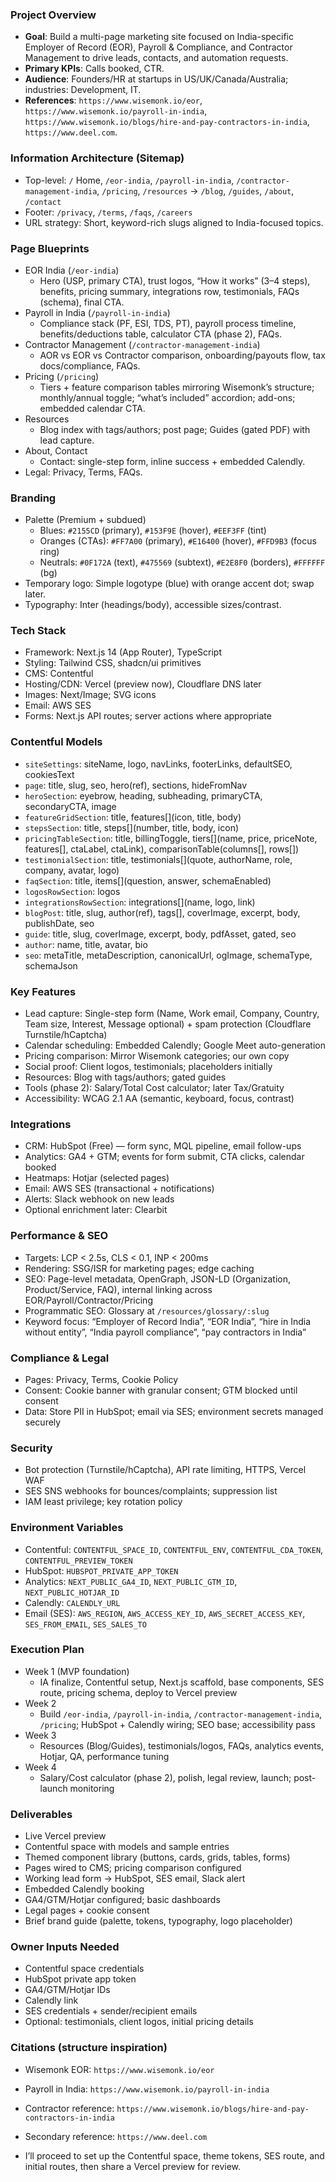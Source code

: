 ### Project Overview
- **Goal**: Build a multi-page marketing site focused on India-specific Employer of Record (EOR), Payroll & Compliance, and Contractor Management to drive leads, contacts, and automation requests.
- **Primary KPIs**: Calls booked, CTR.
- **Audience**: Founders/HR at startups in US/UK/Canada/Australia; industries: Development, IT.
- **References**: `https://www.wisemonk.io/eor`, `https://www.wisemonk.io/payroll-in-india`, `https://www.wisemonk.io/blogs/hire-and-pay-contractors-in-india`, `https://www.deel.com`.

### Information Architecture (Sitemap)
- Top-level: `/` Home, `/eor-india`, `/payroll-in-india`, `/contractor-management-india`, `/pricing`, `/resources` → `/blog`, `/guides`, `/about`, `/contact`
- Footer: `/privacy`, `/terms`, `/faqs`, `/careers`
- URL strategy: Short, keyword-rich slugs aligned to India-focused topics.

### Page Blueprints
- EOR India (`/eor-india`)
  - Hero (USP, primary CTA), trust logos, “How it works” (3–4 steps), benefits, pricing summary, integrations row, testimonials, FAQs (schema), final CTA.
- Payroll in India (`/payroll-in-india`)
  - Compliance stack (PF, ESI, TDS, PT), payroll process timeline, benefits/deductions table, calculator CTA (phase 2), FAQs.
- Contractor Management (`/contractor-management-india`)
  - AOR vs EOR vs Contractor comparison, onboarding/payouts flow, tax docs/compliance, FAQs.
- Pricing (`/pricing`)
  - Tiers + feature comparison tables mirroring Wisemonk’s structure; monthly/annual toggle; “what’s included” accordion; add-ons; embedded calendar CTA.
- Resources
  - Blog index with tags/authors; post page; Guides (gated PDF) with lead capture.
- About, Contact
  - Contact: single-step form, inline success + embedded Calendly.
- Legal: Privacy, Terms, FAQs.

### Branding
- Palette (Premium + subdued)
  - Blues: `#2155CD` (primary), `#153F9E` (hover), `#EEF3FF` (tint)
  - Oranges (CTAs): `#FF7A00` (primary), `#E16400` (hover), `#FFD9B3` (focus ring)
  - Neutrals: `#0F172A` (text), `#475569` (subtext), `#E2E8F0` (borders), `#FFFFFF` (bg)
- Temporary logo: Simple logotype (blue) with orange accent dot; swap later.
- Typography: Inter (headings/body), accessible sizes/contrast.

### Tech Stack
- Framework: Next.js 14 (App Router), TypeScript
- Styling: Tailwind CSS, shadcn/ui primitives
- CMS: Contentful
- Hosting/CDN: Vercel (preview now), Cloudflare DNS later
- Images: Next/Image; SVG icons
- Email: AWS SES
- Forms: Next.js API routes; server actions where appropriate

### Contentful Models
- `siteSettings`: siteName, logo, navLinks, footerLinks, defaultSEO, cookiesText
- `page`: title, slug, seo, hero(ref), sections[](refs), hideFromNav
- `heroSection`: eyebrow, heading, subheading, primaryCTA, secondaryCTA, image
- `featureGridSection`: title, features[](icon, title, body)
- `stepsSection`: title, steps[](number, title, body, icon)
- `pricingTableSection`: title, billingToggle, tiers[](name, price, priceNote, features[], ctaLabel, ctaLink), comparisonTable(columns[], rows[])
- `testimonialSection`: title, testimonials[](quote, authorName, role, company, avatar, logo)
- `faqSection`: title, items[](question, answer, schemaEnabled)
- `logosRowSection`: logos[](asset)
- `integrationsRowSection`: integrations[](name, logo, link)
- `blogPost`: title, slug, author(ref), tags[], coverImage, excerpt, body, publishDate, seo
- `guide`: title, slug, coverImage, excerpt, body, pdfAsset, gated, seo
- `author`: name, title, avatar, bio
- `seo`: metaTitle, metaDescription, canonicalUrl, ogImage, schemaType, schemaJson

### Key Features
- Lead capture: Single-step form (Name, Work email, Company, Country, Team size, Interest, Message optional) + spam protection (Cloudflare Turnstile/hCaptcha)
- Calendar scheduling: Embedded Calendly; Google Meet auto-generation
- Pricing comparison: Mirror Wisemonk categories; our own copy
- Social proof: Client logos, testimonials; placeholders initially
- Resources: Blog with tags/authors; gated guides
- Tools (phase 2): Salary/Total Cost calculator; later Tax/Gratuity
- Accessibility: WCAG 2.1 AA (semantic, keyboard, focus, contrast)

### Integrations
- CRM: HubSpot (Free) — form sync, MQL pipeline, email follow-ups
- Analytics: GA4 + GTM; events for form submit, CTA clicks, calendar booked
- Heatmaps: Hotjar (selected pages)
- Email: AWS SES (transactional + notifications)
- Alerts: Slack webhook on new leads
- Optional enrichment later: Clearbit

### Performance & SEO
- Targets: LCP < 2.5s, CLS < 0.1, INP < 200ms
- Rendering: SSG/ISR for marketing pages; edge caching
- SEO: Page-level metadata, OpenGraph, JSON-LD (Organization, Product/Service, FAQ), internal linking across EOR/Payroll/Contractor/Pricing
- Programmatic SEO: Glossary at `/resources/glossary/:slug`
- Keyword focus: “Employer of Record India”, “EOR India”, “hire in India without entity”, “India payroll compliance”, “pay contractors in India”

### Compliance & Legal
- Pages: Privacy, Terms, Cookie Policy
- Consent: Cookie banner with granular consent; GTM blocked until consent
- Data: Store PII in HubSpot; email via SES; environment secrets managed securely

### Security
- Bot protection (Turnstile/hCaptcha), API rate limiting, HTTPS, Vercel WAF
- SES SNS webhooks for bounces/complaints; suppression list
- IAM least privilege; key rotation policy

### Environment Variables
- Contentful: `CONTENTFUL_SPACE_ID`, `CONTENTFUL_ENV`, `CONTENTFUL_CDA_TOKEN`, `CONTENTFUL_PREVIEW_TOKEN`
- HubSpot: `HUBSPOT_PRIVATE_APP_TOKEN`
- Analytics: `NEXT_PUBLIC_GA4_ID`, `NEXT_PUBLIC_GTM_ID`, `NEXT_PUBLIC_HOTJAR_ID`
- Calendly: `CALENDLY_URL`
- Email (SES): `AWS_REGION`, `AWS_ACCESS_KEY_ID`, `AWS_SECRET_ACCESS_KEY`, `SES_FROM_EMAIL`, `SES_SALES_TO`

### Execution Plan
- Week 1 (MVP foundation)
  - IA finalize, Contentful setup, Next.js scaffold, base components, SES route, pricing schema, deploy to Vercel preview
- Week 2
  - Build `/eor-india`, `/payroll-in-india`, `/contractor-management-india`, `/pricing`; HubSpot + Calendly wiring; SEO base; accessibility pass
- Week 3
  - Resources (Blog/Guides), testimonials/logos, FAQs, analytics events, Hotjar, QA, performance tuning
- Week 4
  - Salary/Cost calculator (phase 2), polish, legal review, launch; post-launch monitoring

### Deliverables
- Live Vercel preview
- Contentful space with models and sample entries
- Themed component library (buttons, cards, grids, tables, forms)
- Pages wired to CMS; pricing comparison configured
- Working lead form → HubSpot, SES email, Slack alert
- Embedded Calendly booking
- GA4/GTM/Hotjar configured; basic dashboards
- Legal pages + cookie consent
- Brief brand guide (palette, tokens, typography, logo placeholder)

### Owner Inputs Needed
- Contentful space credentials
- HubSpot private app token
- GA4/GTM/Hotjar IDs
- Calendly link
- SES credentials + sender/recipient emails
- Optional: testimonials, client logos, initial pricing details

### Citations (structure inspiration)
- Wisemonk EOR: `https://www.wisemonk.io/eor`
- Payroll in India: `https://www.wisemonk.io/payroll-in-india`
- Contractor reference: `https://www.wisemonk.io/blogs/hire-and-pay-contractors-in-india`
- Secondary reference: `https://www.deel.com`

- I’ll proceed to set up the Contentful space, theme tokens, SES route, and initial routes, then share a Vercel preview for review.